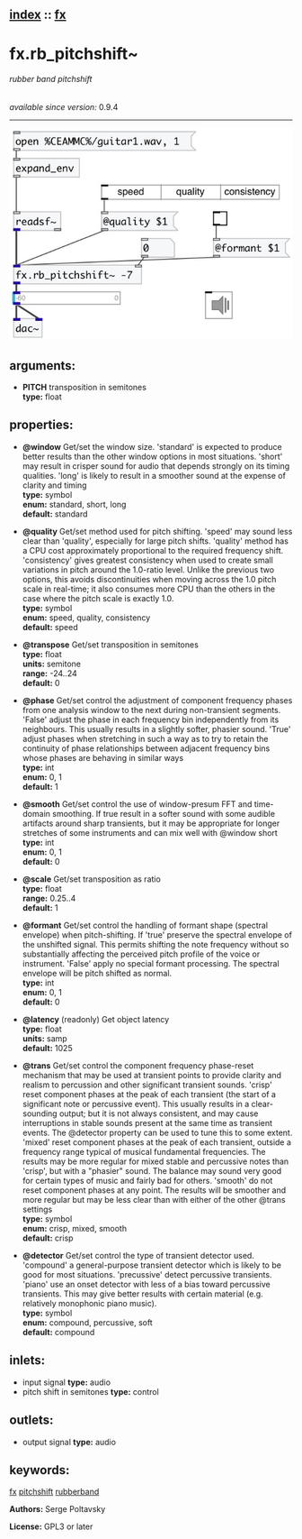 [index](index.html) :: [fx](category_fx.html)
---

# fx.rb_pitchshift~

###### rubber band pitchshift

*available since version:* 0.9.4

---




[![example](../examples/img/fx.rb_pitchshift~.jpg)](../examples/pd/fx.rb_pitchshift~.pd)



## arguments:

* **PITCH**
transposition in semitones<br>
__type:__ float<br>





## properties:

* **@window** 
Get/set the window size. &#39;standard&#39; is expected to produce better results than the
other window options in most situations. &#39;short&#39; may result in crisper sound
for audio that depends strongly on its timing qualities. &#39;long&#39; is likely to
result in a smoother sound at the expense of clarity and timing<br>
__type:__ symbol<br>
__enum:__ standard, short, long<br>
__default:__ standard<br>

* **@quality** 
Get/set method used for pitch shifting. &#39;speed&#39; may sound less clear than &#39;quality&#39;,
especially for large pitch shifts. &#39;quality&#39; method has a CPU cost
approximately proportional to the required frequency shift. &#39;consistency&#39; gives
greatest consistency when used to create small variations in pitch around the
1.0-ratio level. Unlike the previous two options, this avoids discontinuities
when moving across the 1.0 pitch scale in real-time; it also consumes more CPU
than the others in the case where the pitch scale is exactly 1.0.<br>
__type:__ symbol<br>
__enum:__ speed, quality, consistency<br>
__default:__ speed<br>

* **@transpose** 
Get/set transposition in semitones<br>
__type:__ float<br>
__units:__ semitone<br>
__range:__ -24..24<br>
__default:__ 0<br>

* **@phase** 
Get/set control the adjustment of component frequency phases from one analysis window
to the next during non-transient segments. &#39;False&#39; adjust the phase in each
frequency bin independently from its neighbours. This usually results in a
slightly softer, phasier sound. &#39;True&#39; adjust phases when stretching in such a
way as to try to retain the continuity of phase relationships between adjacent
frequency bins whose phases are behaving in similar ways<br>
__type:__ int<br>
__enum:__ 0, 1<br>
__default:__ 1<br>

* **@smooth** 
Get/set control the use of window-presum FFT and time-domain smoothing. If true result
in a softer sound with some audible artifacts around sharp transients, but it
may be appropriate for longer stretches of some instruments and can mix well
with @window short<br>
__type:__ int<br>
__enum:__ 0, 1<br>
__default:__ 0<br>

* **@scale** 
Get/set transposition as ratio<br>
__type:__ float<br>
__range:__ 0.25..4<br>
__default:__ 1<br>

* **@formant** 
Get/set control the handling of formant shape (spectral envelope) when pitch-shifting.
If &#39;true&#39; preserve the spectral envelope of the unshifted signal. This permits
shifting the note frequency without so substantially affecting the perceived
pitch profile of the voice or instrument. &#39;False&#39; apply no special formant
processing. The spectral envelope will be pitch shifted as normal.<br>
__type:__ int<br>
__enum:__ 0, 1<br>
__default:__ 0<br>

* **@latency** (readonly)
Get object latency<br>
__type:__ float<br>
__units:__ samp<br>
__default:__ 1025<br>

* **@trans** 
Get/set control the component frequency phase-reset mechanism that may be used at
transient points to provide clarity and realism to percussion and other
significant transient sounds. &#39;crisp&#39; reset component phases at the peak of
each transient (the start of a significant note or percussive event). This
usually results in a clear-sounding output; but it is not always consistent,
and may cause interruptions in stable sounds present at the same time as
transient events. The @detector property can be used to tune this to some
extent. &#39;mixed&#39; reset component phases at the peak of each transient, outside a
frequency range typical of musical fundamental frequencies. The results may be
more regular for mixed stable and percussive notes than &#39;crisp&#39;, but with a
&#34;phasier&#34; sound. The balance may sound very good for certain types of music and
fairly bad for others. &#39;smooth&#39; do not reset component phases at any point. The
results will be smoother and more regular but may be less clear than with
either of the other @trans settings<br>
__type:__ symbol<br>
__enum:__ crisp, mixed, smooth<br>
__default:__ crisp<br>

* **@detector** 
Get/set control the type of transient detector used. &#39;compound&#39; a general-purpose
transient detector which is likely to be good for most situations. &#39;precussive&#39;
detect percussive transients. &#39;piano&#39; use an onset detector with less of a bias
toward percussive transients. This may give better results with certain
material (e.g. relatively monophonic piano music).<br>
__type:__ symbol<br>
__enum:__ compound, percussive, soft<br>
__default:__ compound<br>



## inlets:

* input signal 
__type:__ audio<br>
* pitch shift in semitones 
__type:__ control<br>



## outlets:

* output signal
__type:__ audio<br>



## keywords:

[fx](keywords/fx.html)
[pitchshift](keywords/pitchshift.html)
[rubberband](keywords/rubberband.html)






**Authors:** Serge Poltavsky




**License:** GPL3 or later





